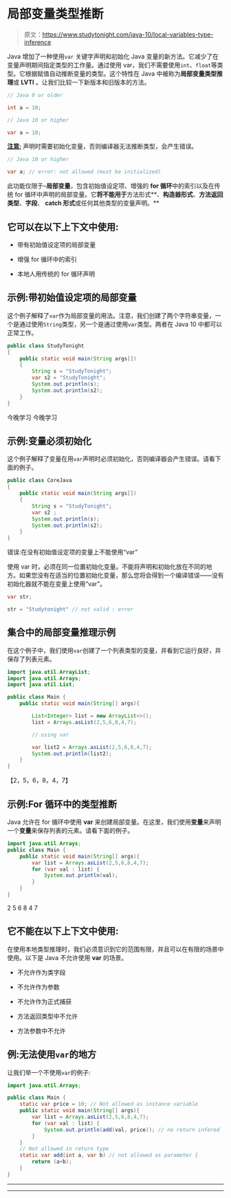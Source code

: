 # 局部变量类型推断

> 原文：<https://www.studytonight.com/java-10/local-variables-type-inference>

Java 增加了一种使用`var` 关键字声明和初始化 Java 变量的新方法。它减少了在变量声明期间指定类型的工作量。通过使用 var，我们不需要使用`int`、`float`等类型。它根据赋值自动推断变量的类型。这个特性在 Java 中被称为**局部变量类型推理**或 **LVTI** 。让我们比较一下新版本和旧版本的方法。

```java
// Java 9 or older

int a = 10; 

// Java 10 or higher

var a = 10; 
```

<u>**注意:**</u> 声明时需要初始化变量，否则编译器无法推断类型，会产生错误。

```java
// Java 10 or higher

var a; // error: not allowed (must be initialized)
```

此功能仅限于–**局部变量**，包含初始值设定项、增强的 **for 循环**中的索引以及在传统 for 循环中声明的局部变量。它**将不能用于**方法形式**、**构造器形式**、**方法返回类型**、**字段**、 **catch 形式**或任何其他类型的变量声明。**

## 它可以在以下上下文中使用:

*   带有初始值设定项的局部变量

*   增强 for 循环中的索引

*   本地人用传统的 for 循环声明

## 示例:带初始值设定项的局部变量

这个例子解释了`var`作为局部变量的用法。注意，我们创建了两个字符串变量，一个是通过使用`String`类型，另一个是通过使用`var`类型。两者在 Java 10 中都可以正常工作。

```java
public class StudyTonight
{
	public static void main(String args[])
	{  
		String s = "StudyTonight";
		var s2 = "StudyTonight";  
		System.out.println(s);  
		System.out.println(s2);
	}
}
```

今晚学习
今晚学习

## 示例:变量必须初始化

这个例子解释了变量在用`var`声明时必须初始化，否则编译器会产生错误。请看下面的例子。

```java
public class CoreJava
{
	public static void main(String args[])
	{  
		String s = "StudyTonight";
		var s2 ;
		System.out.println(s);  
		System.out.println(s2);
	}
}
```

错误:在没有初始值设定项的变量上不能使用“var”

使用 var 时，必须在同一位置初始化变量。不能将声明和初始化放在不同的地方。如果您没有在适当的位置初始化变量，那么您将会得到一个编译错误——没有初始化器就不能在变量上使用“var”。

```java
var str;

str = "Studytonight" // not valid : error
```

## 集合中的局部变量推理示例

在这个例子中，我们使用`var`创建了一个列表类型的变量，并看到它运行良好，并保存了列表元素。

```java
import java.util.ArrayList;
import java.util.Arrays;
import java.util.List;

public class Main {  
	public static void main(String[] args){

		List<Integer> list = new ArrayList<>();
		list = Arrays.asList(2,5,6,8,4,7);

		// using var

		var list2 = Arrays.asList(2,5,6,8,4,7);
		System.out.println(list2);
	}
}
```

【2，5，6，8，4，7】

## 示例:For 循环中的类型推断

Java 允许在 for 循环中使用 **var** 来创建局部变量。在这里，我们使用**变量**来声明一个**变量**来保存列表的元素。请看下面的例子。

```java
import java.util.Arrays;
public class Main {  
	public static void main(String[] args){
		var list = Arrays.asList(2,5,6,8,4,7);
		for (var val : list) {
			System.out.println(val);
		}
	}
}
```

2
5
6
8
4
7

## 它不能在以下上下文中使用:

在使用本地类型推理时，我们必须意识到它的范围有限，并且可以在有限的场景中使用。以下是 Java 不允许使用 **var** 的场景。

*   不允许作为类字段

*   不允许作为参数

*   不允许作为正式捕获

*   方法返回类型中不允许

*   方法参数中不允许

## 例:无法使用`var`的地方

让我们举一个不使用`var`的例子:

```java
import java.util.Arrays;

public class Main {  
	static var price = 10; // Not allowed as instance variable
	public static void main(String[] args){
		var list = Arrays.asList(2,5,6,8,4,7);
		for (var val : list) {
			System.out.println(add(val, price)); // no return infered
		}
	}
	// Not allowed in return type
	static var add(int a, var b) // not allowed as parameter {
		return (a+b);
	}
}
```

* * *

* * *